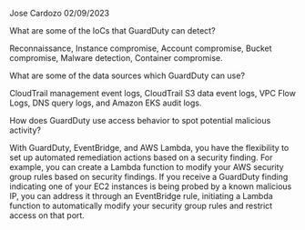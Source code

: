 Jose Cardozo
02/09/2023


What are some of the IoCs that GuardDuty can detect?

Reconnaissance, Instance compromise, Account compromise, Bucket compromise, Malware detection, Container compromise.



What are some of the data sources which GuardDuty can use?

CloudTrail management event logs, CloudTrail S3 data event logs, VPC Flow Logs, DNS query logs, and Amazon EKS audit logs.



How does GuardDuty use access behavior to spot potential malicious activity?

With GuardDuty, EventBridge, and AWS Lambda, you have the flexibility to set up automated remediation actions based on a security finding. For example, you can create a Lambda function to modify your AWS security group rules based on security findings. If you receive a GuardDuty finding indicating one of your EC2 instances is being probed by a known malicious IP, you can address it through an EventBridge rule, initiating a Lambda function to automatically modify your security group rules and restrict access on that port.
